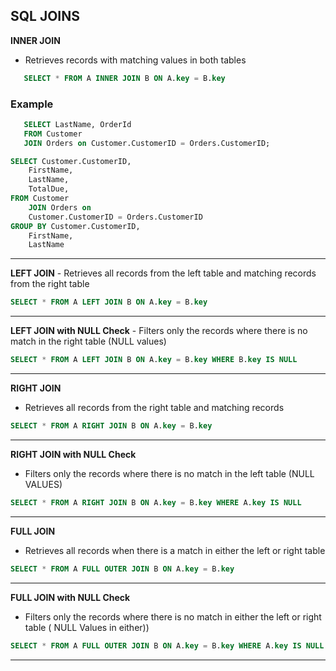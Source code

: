 ## SQL JOINS

<b>INNER JOIN</b> 
- Retrieves records with matching values in both tables
```sql 
   SELECT * FROM A INNER JOIN B ON A.key = B.key
```
### Example
```sql
   SELECT LastName, OrderId 
   FROM Customer 
   JOIN Orders on Customer.CustomerID = Orders.CustomerID;
```

```sql
SELECT Customer.CustomerID,
    FirstName,
    LastName,
    TotalDue,
FROM Customer
    JOIN Orders on
    Customer.CustomerID = Orders.CustomerID
GROUP BY Customer.CustomerID,
    FirstName,
    LastName
```
<hr/>  
<b>LEFT JOIN</b>
- Retrieves all records from the left table and matching records from the right table

```sql
SELECT * FROM A LEFT JOIN B ON A.key = B.key
```

<hr/>
<b>LEFT JOIN with NULL Check</b>
- Filters only the records where there is no match in the right table (NULL values)

```sql
SELECT * FROM A LEFT JOIN B ON A.key = B.key WHERE B.key IS NULL 
```
<hr/>

<b>RIGHT JOIN</b>
- Retrieves all records from the right table and matching records 

```sql
SELECT * FROM A RIGHT JOIN B ON A.key = B.key 
```
<hr/>

<b>RIGHT JOIN with NULL Check</b>
- Filters only the records where there is no match in the left table (NULL VALUES)

```sql
SELECT * FROM A RIGHT JOIN B ON A.key = B.key WHERE A.key IS NULL 
```
<hr/>

<b>FULL JOIN</b>
- Retrieves all records when there is a match in either the left or right table

```sql
SELECT * FROM A FULL OUTER JOIN B ON A.key = B.key  
```
<hr/>

<b>FULL JOIN with NULL Check</b>
- Filters only the records where there is no match in either the left or right table ( NULL Values in either))

```sql
SELECT * FROM A FULL OUTER JOIN B ON A.key = B.key WHERE A.key IS NULL OR B.key is NULL 
```
<hr/>